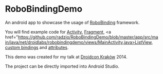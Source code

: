 RoboBindingDemo
===============

An android app to showcase the usage of <a href="https://github.com/RoboBindin/">RoboBinding</a> framework.

You will find example code for <a href="https://github.com/radzio/RoboBindingDemo/blob/master/app/src/main/java/net/droidlabs/robobindingdemo/views/MainActivity.java">Activity</a>, <a href="https://github.com/radzio/RoboBindingDemo/blob/master/app/src/main/java/net/droidlabs/robobindingdemo/views/CalculatorFragment.java">Fragment</a>, <a href="https://github.com/radzio/RoboBindingDemo/blob/master/app/src/main/java/net/droidlabs/robobindingdemo/views/MainActivity.java>ListView</a>, <a href="https://github.com/radzio/RoboBindingDemo/tree/master/app/src/main/java/net/droidlabs/robobindingdemo/bindings">custom bindings</a> and <a href="https://github.com/radzio/RoboBindingDemo/tree/master/app/src/main/java/net/droidlabs/robobindingdemo/bindings/attributes">attributes</a>. 

This demo was created for my talk at <a href="http://droidcon.pl">Droidcon Kraków</a> 2014.

The project can be directly imported into Android Studio.
